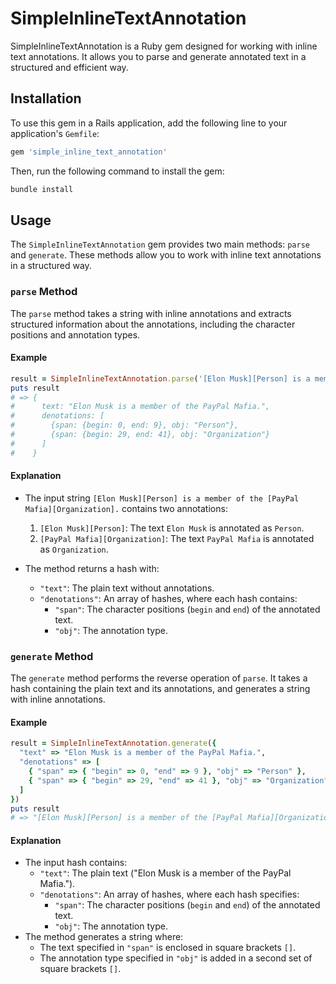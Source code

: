 # SimpleInlineTextAnnotation

SimpleInlineTextAnnotation is a Ruby gem designed for working with inline text annotations. It allows you to parse and generate annotated text in a structured and efficient way.

## Installation

To use this gem in a Rails application, add the following line to your application's `Gemfile`:

```ruby
gem 'simple_inline_text_annotation'
```

Then, run the following command to install the gem:

```bash
bundle install
```

## Usage

The `SimpleInlineTextAnnotation` gem provides two main methods: `parse` and `generate`. These methods allow you to work with inline text annotations in a structured way.

### `parse` Method

The `parse` method takes a string with inline annotations and extracts structured information about the annotations, including the character positions and annotation types.

#### Example

```ruby
result = SimpleInlineTextAnnotation.parse('[Elon Musk][Person] is a member of the [PayPal Mafia][Organization].')
puts result
# => {
#      text: "Elon Musk is a member of the PayPal Mafia.",
#      denotations: [
#        {span: {begin: 0, end: 9}, obj: "Person"},
#        {span: {begin: 29, end: 41}, obj: "Organization"}
#      ]
#    }
```

#### Explanation

- The input string `[Elon Musk][Person] is a member of the [PayPal Mafia][Organization].` contains two annotations:
  1. `[Elon Musk][Person]`: The text `Elon Musk` is annotated as `Person`.
  2. `[PayPal Mafia][Organization]`: The text `PayPal Mafia` is annotated as `Organization`.

- The method returns a hash with:
  - `"text"`: The plain text without annotations.
  - `"denotations"`: An array of hashes, where each hash contains:
    - `"span"`: The character positions (`begin` and `end`) of the annotated text.
    - `"obj"`: The annotation type.

### `generate` Method

The `generate` method performs the reverse operation of `parse`. It takes a hash containing the plain text and its annotations, and generates a string with inline annotations.

#### Example

```ruby
result = SimpleInlineTextAnnotation.generate({
  "text" => "Elon Musk is a member of the PayPal Mafia.",
  "denotations" => [
    { "span" => { "begin" => 0, "end" => 9 }, "obj" => "Person" },
    { "span" => { "begin" => 29, "end" => 41 }, "obj" => "Organization" }
  ]
})
puts result
# => "[Elon Musk][Person] is a member of the [PayPal Mafia][Organization]."
```

#### Explanation

- The input hash contains:
  - `"text"`: The plain text ("Elon Musk is a member of the PayPal Mafia.").
  - `"denotations"`: An array of hashes, where each hash specifies:
    - `"span"`: The character positions (`begin` and `end`) of the annotated text.
    - `"obj"`: The annotation type.
- The method generates a string where:
  - The text specified in `"span"` is enclosed in square brackets `[]`.
  - The annotation type specified in `"obj"` is added in a second set of square brackets `[]`.
